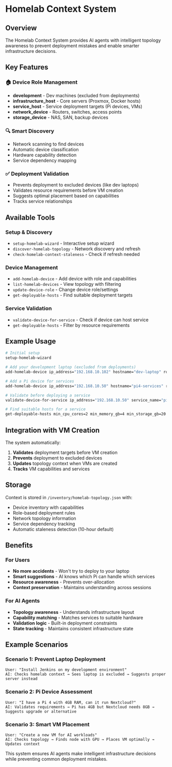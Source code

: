 # Homelab Context System

## Overview

The Homelab Context System provides AI agents with intelligent topology awareness to prevent deployment mistakes and enable smarter infrastructure decisions.

## Key Features

### 🏠 Device Role Management
- **development** - Dev machines (excluded from deployments)
- **infrastructure_host** - Core servers (Proxmox, Docker hosts)
- **service_host** - Service deployment targets (Pi devices, VMs)
- **network_device** - Routers, switches, access points
- **storage_device** - NAS, SAN, backup devices

### 🔍 Smart Discovery
- Network scanning to find devices
- Automatic device classification
- Hardware capability detection
- Service dependency mapping

### ✅ Deployment Validation
- Prevents deployment to excluded devices (like dev laptops)
- Validates resource requirements before VM creation
- Suggests optimal placement based on capabilities
- Tracks service relationships

## Available Tools

### Setup & Discovery
- `setup-homelab-wizard` - Interactive setup wizard
- `discover-homelab-topology` - Network discovery and refresh
- `check-homelab-context-staleness` - Check if refresh needed

### Device Management
- `add-homelab-device` - Add device with role and capabilities
- `list-homelab-devices` - View topology with filtering
- `update-device-role` - Change device role/settings
- `get-deployable-hosts` - Find suitable deployment targets

### Service Validation
- `validate-device-for-service` - Check if device can host service
- `get-deployable-hosts` - Filter by resource requirements

## Example Usage

```bash
# Initial setup
setup-homelab-wizard

# Add your development laptop (excluded from deployments)
add-homelab-device ip_address="192.168.10.102" hostname="dev-laptop" role="development" device_type="laptop" exclude_from_homelab=true cpu_cores=8 memory_gb=16 storage_gb=500 notes="Development machine - do not deploy here"

# Add a Pi device for services
add-homelab-device ip_address="192.168.10.50" hostname="pi4-services" role="service_host" device_type="raspberry_pi" cpu_cores=4 memory_gb=8 storage_gb=64 notes="Pi 4 for lightweight services"

# Validate before deploying a service
validate-device-for-service ip_address="192.168.10.50" service_name="pihole" cpu_cores=1 memory_gb=1 storage_gb=8

# Find suitable hosts for a service
get-deployable-hosts min_cpu_cores=2 min_memory_gb=4 min_storage_gb=20
```

## Integration with VM Creation

The system automatically:
1. **Validates** deployment targets before VM creation
2. **Prevents** deployment to excluded devices
3. **Updates** topology context when VMs are created
4. **Tracks** VM capabilities and services

## Storage

Context is stored in `/inventory/homelab-topology.json` with:
- Device inventory with capabilities
- Role-based deployment rules
- Network topology information
- Service dependency tracking
- Automatic staleness detection (10-hour default)

## Benefits

### For Users
- **No more accidents** - Won't try to deploy to your laptop
- **Smart suggestions** - AI knows which Pi can handle which services
- **Resource awareness** - Prevents over-allocation
- **Context preservation** - Maintains understanding across sessions

### For AI Agents
- **Topology awareness** - Understands infrastructure layout
- **Capability matching** - Matches services to suitable hardware
- **Validation logic** - Built-in deployment constraints
- **State tracking** - Maintains consistent infrastructure state

## Example Scenarios

### Scenario 1: Prevent Laptop Deployment
```
User: "Install Jenkins on my development environment"
AI: Checks homelab context → Sees laptop is excluded → Suggests proper server instead
```

### Scenario 2: Pi Device Assessment
```
User: "I have a Pi 4 with 4GB RAM, can it run Nextcloud?"
AI: Validates requirements → Pi has 4GB but Nextcloud needs 8GB → Suggests upgrade or alternative
```

### Scenario 3: Smart VM Placement
```
User: "Create a new VM for AI workloads"
AI: Checks topology → Finds node with GPU → Places VM optimally → Updates context
```

This system ensures AI agents make intelligent infrastructure decisions while preventing common deployment mistakes.